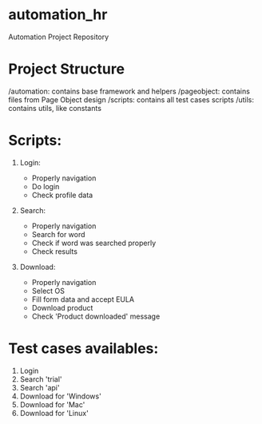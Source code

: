 # automation_hr
Automation Project Repository

# Project Structure

/automation: contains base framework and helpers
/pageobject: contains files from Page Object design
/scripts: contains all test cases scripts
/utils: contains utils, like constants

# Scripts:

1. Login:
	- Properly navigation
	- Do login
	- Check profile data

2. Search:
	- Properly navigation
	- Search for word
	- Check if word was searched properly
	- Check results

3. Download:
	- Properly navigation
	- Select OS
	- Fill form data and accept EULA
	- Download product
	- Check 'Product downloaded' message

# Test cases availables:

1. Login
2. Search 'trial'
3. Search 'api'
4. Download for 'Windows'
5. Download for 'Mac'
6. Download for 'Linux'